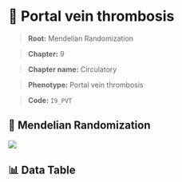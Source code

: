 # 🧪 Portal vein thrombosis

> **Root:** Mendelian Randomization

> **Chapter:** 9  

> **Chapter name:** Circulatory

> **Phenotype:** Portal vein thrombosis  

> **Code:** `I9_PVT`

## 🧬 Mendelian Randomization  

<img src="/MR/Figures/Forward/I9_PVT.png"/>

## 📊 Data Table

<CsvTableMRF src="/MR_Data/Forward/I9_PVT.csv"/>
